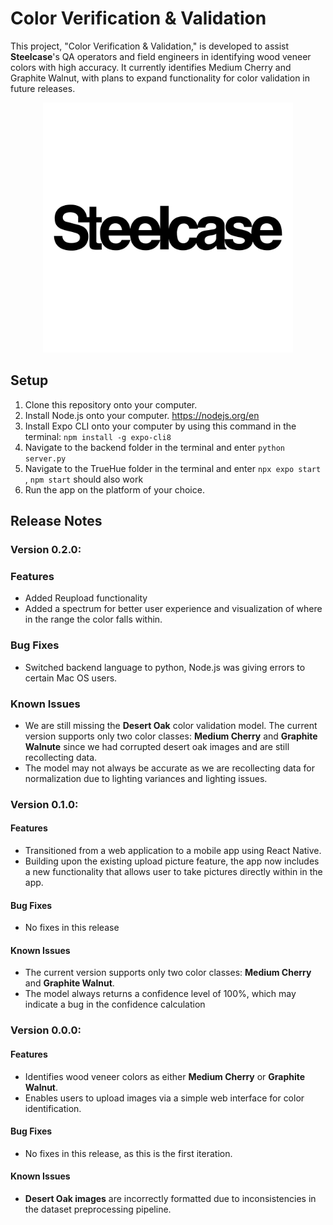 # Color Verification & Validation
This project, "Color Verification & Validation," is developed to assist **Steelcase**'s QA operators and field engineers in identifying wood veneer colors with high accuracy. It currently identifies Medium Cherry and Graphite Walnut, with plans to expand functionality for color validation in future releases.

<p align="center">
<img src="image.png" alt="Steelcase Logo" width="400">
</p>

## Setup
 1. Clone this repository onto your computer.
 2. Install Node.js onto your computer. https://nodejs.org/en
 3. Install Expo CLI onto your computer by using this command in the terminal: ```npm install -g expo-cli8```
 4. Navigate to the backend folder in the terminal and enter ```python server.py```
 5. Navigate to the TrueHue folder in the terminal and enter ```npx expo start``` , ```npm start``` should also work
 6. Run the app on the platform of your choice. 

## Release Notes

### Version 0.2.0:

### Features
* Added Reupload functionality
* Added a spectrum for better user experience and visualization of where in the range the color falls within.

### Bug Fixes
* Switched backend language to python, Node.js was giving errors to certain Mac OS users.

### **Known Issues**
- We are still missing the **Desert Oak** color validation model. The current version supports only two color classes: **Medium Cherry** and **Graphite Walnute** since we had corrupted desert oak images and are still recollecting data.
- The model may not always be accurate as we are recollecting data for normalization due to lighting variances and lighting issues.

### Version 0.1.0:


#### Features
* Transitioned from a web application to a mobile app using React Native.
* Building upon the existing upload picture feature, the app now includes a new functionality that allows user to take pictures directly within in the app.

#### Bug Fixes
* No fixes in this release

#### **Known Issues**
- The current version supports only two color classes: **Medium Cherry** and **Graphite Walnut**.
- The model always returns a confidence level of 100%, which may indicate a bug in the confidence calculation

### Version 0.0.0:

#### **Features**
- Identifies wood veneer colors as either **Medium Cherry** or **Graphite Walnut**.
- Enables users to upload images via a simple web interface for color identification.

#### **Bug Fixes**
- No fixes in this release, as this is the first iteration.

#### **Known Issues**
- **Desert Oak images** are incorrectly formatted due to inconsistencies in the dataset preprocessing pipeline.
